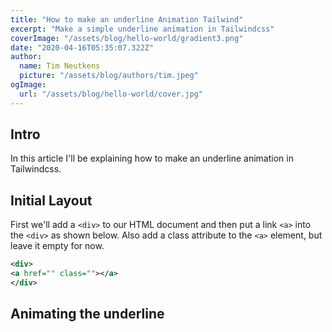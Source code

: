 ```yaml
---
title: "How to make an underline Animation Tailwind"
excerpt: "Make a simple underline animation in Tailwindcss"
coverImage: "/assets/blog/hello-world/gradient3.png"
date: "2020-04-16T05:35:07.322Z"
author:
  name: Tim Neutkens
  picture: "/assets/blog/authors/tim.jpeg"
ogImage:
  url: "/assets/blog/hello-world/cover.jpg"
---
```

## Intro
In this article I'll be explaining how to make an underline animation in Tailwindcss. 

## Initial Layout
First we'll add a `<div>` to our HTML document and then put a link `<a>` into the `<div>` as shown below. Also add a class attribute to the `<a>` element, but leave it empty for now.

```xml
<div>
<a href="" class=""></a>
</div>
```
## Animating the underline

